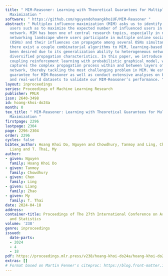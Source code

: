 ```yaml
---
title: " MIM-Reasoner: Learning with Theoretical Guarantees for Multiplex Influence
  Maximization "
software: " https://github.com/nguyendohoangkhoiUF/MIM-Reasoner "
abstract: " Multiplex influence maximization (MIM) asks us to identify a set of seed
  users such as to maximize the expected number of influenced users in a multiplex
  network. MIM has been one of central research topics, especially in nowadays social
  networking landscape where users participate in multiple online social networks
  (OSNs) and their influences can propagate among several OSNs simultaneously. Although
  there exist a couple combinatorial algorithms to MIM, learning-based solutions have
  been desired due to its generalization ability to heterogeneous networks and their
  diversified propagation characteristics. In this paper, we introduce MIM-Reasoner,
  coupling reinforcement learning with probabilistic graphical model, which effectively
  captures the complex propagation process within and between layers of a given multiplex
  network, thereby tackling the most challenging problem in MIM. We establish a theoretical
  guarantee for MIM-Reasoner as well as conduct extensive analyses on both synthetic
  and real-world datasets to validate our MIM-Reasoner’s performance. "
layout: inproceedings
series: Proceedings of Machine Learning Research
publisher: PMLR
issn: 2640-3498
id: hoang-khoi-do24a
month: 0
tex_title: " MIM-Reasoner: Learning with Theoretical Guarantees for Multiplex Influence
  Maximization "
firstpage: 2296
lastpage: 2304
page: 2296-2304
order: 2296
cycles: false
bibtex_author: Hoang Khoi Do, Nguyen and Chowdhury, Tanmoy and Ling, Chen and Zhao,
  Liang and T. Thai, My
author:
- given: Nguyen
  family: Hoang Khoi Do
- given: Tanmoy
  family: Chowdhury
- given: Chen
  family: Ling
- given: Liang
  family: Zhao
- given: My
  family: T. Thai
date: 2024-04-18
address:
container-title: Proceedings of The 27th International Conference on Artificial Intelligence
  and Statistics
volume: '238'
genre: inproceedings
issued:
  date-parts:
  - 2024
  - 4
  - 18
pdf: https://proceedings.mlr.press/v238/hoang-khoi-do24a/hoang-khoi-do24a.pdf
extras: []
# Format based on Martin Fenner's citeproc: https://blog.front-matter.io/posts/citeproc-yaml-for-bibliographies/
---
```

